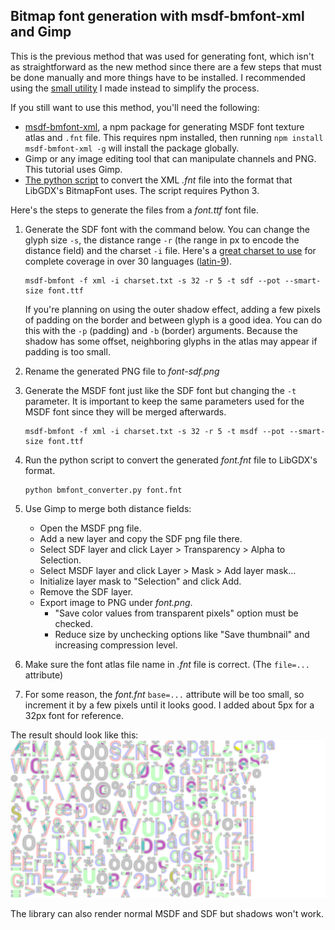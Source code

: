 ## Bitmap font generation with msdf-bmfont-xml and Gimp

This is the previous method that was used for generating font, which isn't as straightforward
as the new method since there are a few steps that must be done manually and more
things have to be installed. I recommended using the [small utility](../gen/README.md) 
I made instead to simplify the process.

If you still want to use this method, you'll need the following:
- [msdf-bmfont-xml][msdf-bmfont-xml], a npm package for generating MSDF font texture atlas and `.fnt` file.
  This requires npm installed, then running `npm install msdf-bmfont-xml -g` will install the package globally. 
- Gimp or any image editing tool that can manipulate channels and PNG. This tutorial uses Gimp.
- [The python script][xml-to-fnt] to convert the XML *.fnt* file into the format that LibGDX's BitmapFont uses.
  The script requires Python 3.

Here's the steps to generate the files from a *font.ttf* font file.

1. Generate the SDF font with the command below. You can change the glyph size `-s`, 
   the distance range `-r` (the range in px to encode the distance field) and the charset `-i` file.
   Here's a [great charset to use][charset] for complete coverage in over 30 languages ([latin-9][charset-wiki]).
   ```text
   msdf-bmfont -f xml -i charset.txt -s 32 -r 5 -t sdf --pot --smart-size font.ttf
   ```
   If you're planning on using the outer shadow effect, adding a few pixels of padding on the border
   and between glyph is a good idea. You can do this with the `-p` (padding) and `-b` (border) arguments.
   Because the shadow has some offset, neighboring glyphs in the atlas may appear if padding is too small.

2. Rename the generated PNG file to *font-sdf.png*
3. Generate the MSDF font just like the SDF font but changing the `-t` parameter.
   It is important to keep the same parameters used for the MSDF font since they will be merged afterwards.
   ```text
   msdf-bmfont -f xml -i charset.txt -s 32 -r 5 -t msdf --pot --smart-size font.ttf
   ```
   
4. Run the python script to convert the generated *font.fnt* file to LibGDX's format.
   ```text
   python bmfont_converter.py font.fnt
   ```
  
5. Use Gimp to merge both distance fields:
    - Open the MSDF png file.
    - Add a new layer and copy the SDF png file there.
    - Select SDF layer and click Layer > Transparency > Alpha to Selection.
    - Select MSDF layer and click Layer > Mask > Add layer mask...
    - Initialize layer mask to "Selection" and click Add.
    - Remove the SDF layer.
    - Export image to PNG under *font.png*.
        - "Save color values from transparent pixels" option must be checked.
        - Reduce size by unchecking options like "Save thumbnail" and increasing compression level.
6. Make sure the font atlas file name in *.fnt* file is correct. (The `file=...` attribute)
7. For some reason, the *font.fnt* `base=...` attribute will be too small, so increment it by a few pixels
   until it looks good. I added about 5px for a 32px font for reference.

The result should look like this:
![MSDFA Roboto font](../test/assets/font/roboto-32.png)

The library can also render normal MSDF and SDF but shadows won't work.


[msdf-bmfont-xml]: https://github.com/soimy/msdf-bmfont-xml
[xml-to-fnt]: bmfont_converter.py
[charset]: charset.txt
[charset-wiki]: https://en.wikipedia.org/wiki/ISO/IEC_8859-15
